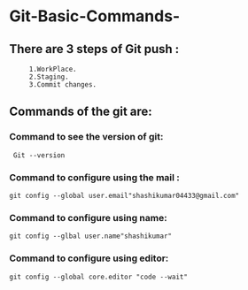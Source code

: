 # Git-Basic-Commands-
## There are 3 steps of Git push :
         1.WorkPlace.
         2.Staging.
         3.Commit changes.

## Commands of the git are:
### Command to see the version of git:
     Git --version
### Command to configure using the mail :
    git config --global user.email"shashikumar04433@gmail.com"

### Command to configure using name:
    git config --glbal user.name"shashikumar"

### Command to configure using editor:
    git config --global core.editor "code --wait"


